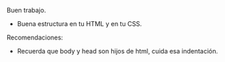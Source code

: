 Buen trabajo.

- Buena estructura en tu HTML y en tu CSS.

Recomendaciones:

- Recuerda que body y head son hijos de html, cuida esa indentación.
